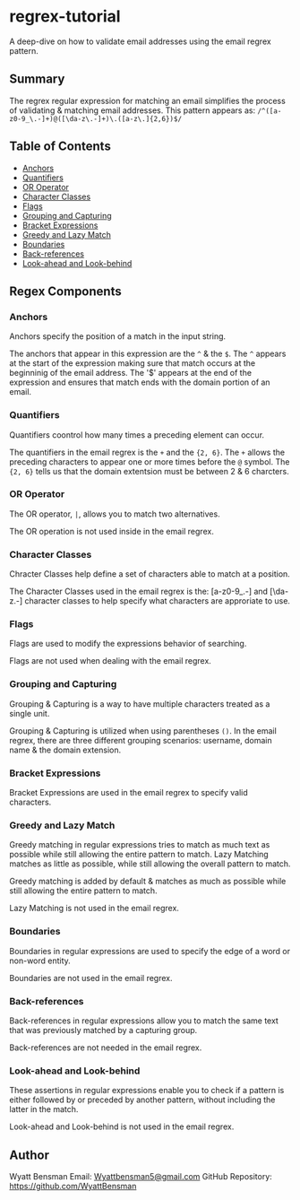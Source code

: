 # regrex-tutorial

A deep-dive on how to validate email addresses using the email regrex pattern.

## Summary

The regrex regular expression for matching an email simplifies the process of validating & matching email addresses. This pattern appears as: `/^([a-z0-9_\.-]+)@([\da-z\.-]+)\.([a-z\.]{2,6})$/`

## Table of Contents

- [Anchors](#anchors)
- [Quantifiers](#quantifiers)
- [OR Operator](#or-operator)
- [Character Classes](#character-classes)
- [Flags](#flags)
- [Grouping and Capturing](#grouping-and-capturing)
- [Bracket Expressions](#bracket-expressions)
- [Greedy and Lazy Match](#greedy-and-lazy-match)
- [Boundaries](#boundaries)
- [Back-references](#back-references)
- [Look-ahead and Look-behind](#look-ahead-and-look-behind)

## Regex Components

### Anchors

Anchors specify the position of a match in the input string.

The anchors that appear in this expression are the `^` & the `$`. The `^` appears at the start of the expression making sure that match occurs at the beginninig of the email address. The '$' appears at the end of the expression and ensures that match ends with the domain portion of an email.

### Quantifiers

Quantifiers coontrol how many times a preceding element can occur.

The quantifiers in the email regrex is the `+` and the `{2, 6}`. The `+` allows the preceding characters to appear one or more times before the `@` symbol. The `{2, 6}` tells us that the domain extentsion must be between 2 & 6 charcters.

### OR Operator

The OR operator, `|`, allows you to match two alternatives.

The OR operation is not used inside in the email regrex.

### Character Classes

Chracter Classes help define a set of characters able to match at a position.

The Character Classes used in the email regrex is the: [a-z0-9_\.-] and [\da-z\.-] character classes to help specify what characters are approriate to use.

### Flags

Flags are used to modify the expressions behavior of searching.

Flags are not used when dealing with the email regrex.

### Grouping and Capturing

Grouping & Capturing is a way to have multiple characters treated as a single unit.

Grouping & Capturing is utilized when using parentheses `()`. In the email regrex, there are three different grouping scenarios: username, domain name & the domain extension.

### Bracket Expressions

Bracket Expressions are used in the email regrex to specify valid characters.

### Greedy and Lazy Match

Greedy matching in regular expressions tries to match as much text as possible while still allowing the entire pattern to match. Lazy Matching matches as little as possible, while still allowing the overall pattern to match.

Greedy matching is added by default & matches as much as possible while still allowing the entire pattern to match.

Lazy Matching is not used in the email regrex.

### Boundaries

Boundaries in regular expressions are used to specify the edge of a word or non-word entity.

Boundaries are not used in the email regrex.

### Back-references

Back-references in regular expressions allow you to match the same text that was previously matched by a capturing group.

Back-references are not needed in the email regrex.

### Look-ahead and Look-behind

These assertions in regular expressions enable you to check if a pattern is either followed by or preceded by another pattern, without including the latter in the match.

Look-ahead and Look-behind is not used in the email regrex.

## Author

Wyatt Bensman
Email: Wyattbensman5@gmail.com
GitHub Repository: https://github.com/WyattBensman
